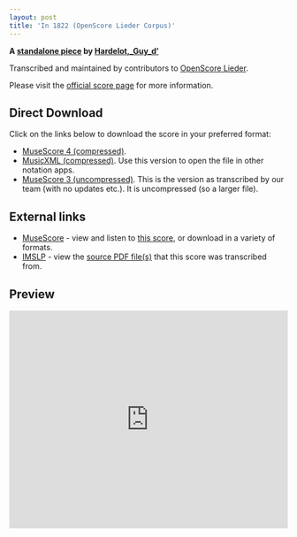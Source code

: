 ```yaml
---
layout: post
title: 'In 1822 (OpenScore Lieder Corpus)'
---
```


__A [standalone piece](https://fourscoreandmore.org/OpenScore/Hardelot%2C_Guy_d%E2%80%99/_/) by [Hardelot,_Guy_d’](https://fourscoreandmore.org/OpenScore/Hardelot%2C_Guy_d%E2%80%99)__

Transcribed and maintained by contributors to [OpenScore Lieder].

Please visit the [official score page] for more information.

[official score page]: https://musescore.com/openscore-lieder-corpus/scores/6629787
[OpenScore Lieder]: https://musescore.com/openscore-lieder-corpus

## Direct Download

Click on the links below to download the score in your preferred format:
- [MuseScore 4 (compressed)](https://fourscoreandmore.org/OpenScore/Hardelot%2C_Guy_d%E2%80%99/_/In_1822.mscz).
- [MusicXML (compressed)](https://fourscoreandmore.org/OpenScore/Hardelot%2C_Guy_d%E2%80%99/_/In_1822.mxl). Use this version to open the file in other notation apps.
- [MuseScore 3 (uncompressed)](https://raw.githubusercontent.com/OpenScore/Lieder/refs/heads/main/scores/Hardelot%2C_Guy_d%E2%80%99/_/In_1822/lc6629787.mscx). This is the version as transcribed by our team (with no updates etc.). It is uncompressed (so a larger file).

## External links

- [MuseScore] - view and listen to [this score][MuseScore], or download in a variety of formats.
- [IMSLP] - view the [source PDF file(s)][IMSLP] that this score was transcribed from.

[MuseScore]: https://musescore.com/score/6629787
[IMSLP]: https://imslp.org/wiki/Special:ReverseLookup/556523

## Preview

<iframe width="100%" height="394" src="https://musescore.com/openscore-lieder-corpus/scores/6629787/embed" frameborder="0" allowfullscreen allow="autoplay; fullscreen"></iframe>
